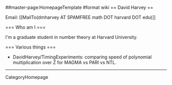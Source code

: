 ##master-page:HomepageTemplate
#format wiki
== David Harvey ==

Email: [[MailTo(dmharvey AT SPAMFREE math DOT harvard DOT edu)]]

=== Who am I ===

I'm a graduate student in number theory at Harvard University.

=== Various things ===

* DavidHarvey/TimingExperiments: comparing speed of polynomial multiplication over Z for MAGMA vs PARI vs NTL.

----
CategoryHomepage
